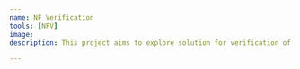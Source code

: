 ```yaml
---
name: NF Verification
tools: [NFV]
image: 
description: This project aims to explore solution for verification of Network Function with Petri-Net .

---
```

